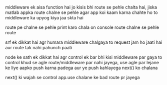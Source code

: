 middleware ek aisa function hai jo kisis bhi route se pehle chalta hai,
jiska matlab appka route chalne se pehle agar app koi kaam karna chahte
ho to middleware ka upyog kiya jaa skta hai

route pe chalne se pehle print karo chala on console route chalne se pehle
route

srf ek dikkat hai agr humara middleware chalgaya to request jam ho jaati
hai aur route tak nahi pahunch paati

node ke sath ek dikkat hai agr control ek bar bhi kisi middleware par gaya to control khud se agle route/middleware par nahi jayega, use agle par lejane ke liye aapko push karna padega aur ye push kahlayega next() ko chalana

next() ki wajah se control app.use chalane ke bad route pr jayega

